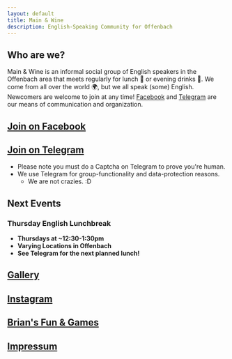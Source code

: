 ```yaml
---
layout: default
title: Main & Wine
description: English-Speaking Community for Offenbach
---
```

## Who are we?
Main & Wine is an informal social group of English speakers in the Offenbach area that meets regularly for lunch :pizza: or evening drinks :wine_glass:. We come from all over the world :earth_africa:, but we all speak (some) English. Newcomers are welcome to join at any time! [Facebook](https://www.facebook.com/groups/offenbachenglishspeakers) and [Telegram](https://t.me/mainandwine) are our means of communication and organization. 

## [**Join on Facebook**](https://www.facebook.com/groups/offenbachenglishspeakers) 
## [**Join on Telegram**](https://t.me/mainandwine)
- Please note you must do a Captcha on Telegram to prove you're human.
- We use Telegram for group-functionality and data-protection reasons.
  - We are not crazies. :D 

## Next Events
### Thursday English Lunchbreak
- __Thursdays at ~12:30-1:30pm__ 
- __Varying Locations in Offenbach__ 
- __See Telegram for the next planned lunch!__ 


## [Gallery](https://mainandwine.eu/gallery)

## [Instagram](https://www.instagram.com/ofenglishspeakers)

## [Brian's Fun & Games](https://thejunkyard.cc/games)

## [Impressum](https://mainandwine.eu/impressum)
